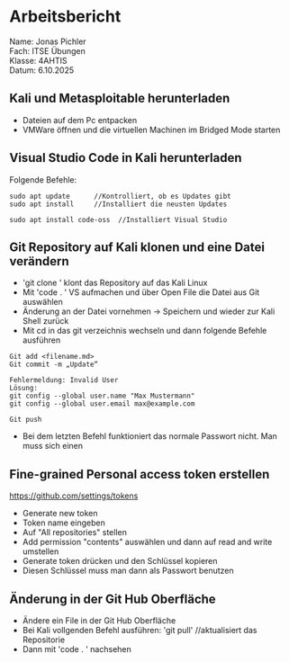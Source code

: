 # Arbeitsbericht    
Name: Jonas Pichler   
Fach: ITSE Übungen  
Klasse: 4AHTIS   
Datum: 6.10.2025   

## Kali und Metasploitable herunterladen
- Dateien auf dem Pc entpacken
- VMWare öffnen und die virtuellen Machinen im Bridged Mode starten

## Visual Studio Code in Kali herunterladen
Folgende Befehle:
```
sudo apt update      //Kontrolliert, ob es Updates gibt
sudo apt install     //Installiert die neusten Updates

sudo apt install code-oss  //Installiert Visual Studio
```

## Git Repository auf Kali klonen und eine Datei verändern
- 'git clone <Repository-url>' klont das Repository auf das Kali Linux
- Mit 'code . ' VS aufmachen und über Open File die Datei aus Git auswählen
- Änderung an der Datei vornehmen -> Speichern und wieder zur Kali Shell zurück
- Mit cd in das git verzeichnis wechseln und dann folgende Befehle ausführen
```
Git add <filename.md>
Git commit -m „Update“
```
```
Fehlermeldung: Invalid User
Lösung:
git config --global user.name "Max Mustermann"
git config --global user.email max@example.com 
```

```
Git push
```
- Bei dem letzten Befehl funktioniert das normale Passwort nicht. Man muss sich einen 

## Fine-grained Personal access token erstellen
https://github.com/settings/tokens 
- Generate new token
- Token name eingeben
- Auf "All repositories" stellen
- Add permission "contents" auswählen und dann auf read and write umstellen
- Generate token drücken und den Schlüssel kopieren
- Diesen Schlüssel muss man dann als Passwort benutzen

## Änderung in der Git Hub Oberfläche
- Ändere ein File in der Git Hub Oberfläche 
- Bei Kali vollgenden Befehl ausführen: 'git pull'   //aktualisiert das Repositorie
- Dann mit 'code . ' nachsehen 
